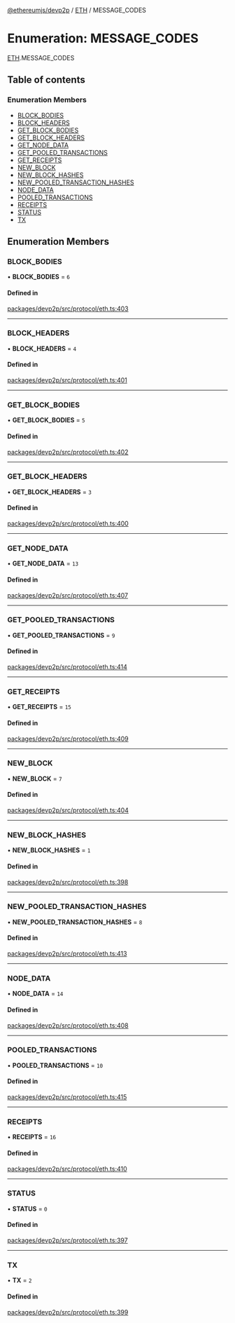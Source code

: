 [@ethereumjs/devp2p](../README.md) / [ETH](../modules/ETH.md) / MESSAGE\_CODES

# Enumeration: MESSAGE\_CODES

[ETH](../modules/ETH.md).MESSAGE_CODES

## Table of contents

### Enumeration Members

- [BLOCK\_BODIES](ETH.MESSAGE_CODES.md#block_bodies)
- [BLOCK\_HEADERS](ETH.MESSAGE_CODES.md#block_headers)
- [GET\_BLOCK\_BODIES](ETH.MESSAGE_CODES.md#get_block_bodies)
- [GET\_BLOCK\_HEADERS](ETH.MESSAGE_CODES.md#get_block_headers)
- [GET\_NODE\_DATA](ETH.MESSAGE_CODES.md#get_node_data)
- [GET\_POOLED\_TRANSACTIONS](ETH.MESSAGE_CODES.md#get_pooled_transactions)
- [GET\_RECEIPTS](ETH.MESSAGE_CODES.md#get_receipts)
- [NEW\_BLOCK](ETH.MESSAGE_CODES.md#new_block)
- [NEW\_BLOCK\_HASHES](ETH.MESSAGE_CODES.md#new_block_hashes)
- [NEW\_POOLED\_TRANSACTION\_HASHES](ETH.MESSAGE_CODES.md#new_pooled_transaction_hashes)
- [NODE\_DATA](ETH.MESSAGE_CODES.md#node_data)
- [POOLED\_TRANSACTIONS](ETH.MESSAGE_CODES.md#pooled_transactions)
- [RECEIPTS](ETH.MESSAGE_CODES.md#receipts)
- [STATUS](ETH.MESSAGE_CODES.md#status)
- [TX](ETH.MESSAGE_CODES.md#tx)

## Enumeration Members

### BLOCK\_BODIES

• **BLOCK\_BODIES** = ``6``

#### Defined in

[packages/devp2p/src/protocol/eth.ts:403](https://github.com/ethereumjs/ethereumjs-monorepo/blob/master/packages/devp2p/src/protocol/eth.ts#L403)

___

### BLOCK\_HEADERS

• **BLOCK\_HEADERS** = ``4``

#### Defined in

[packages/devp2p/src/protocol/eth.ts:401](https://github.com/ethereumjs/ethereumjs-monorepo/blob/master/packages/devp2p/src/protocol/eth.ts#L401)

___

### GET\_BLOCK\_BODIES

• **GET\_BLOCK\_BODIES** = ``5``

#### Defined in

[packages/devp2p/src/protocol/eth.ts:402](https://github.com/ethereumjs/ethereumjs-monorepo/blob/master/packages/devp2p/src/protocol/eth.ts#L402)

___

### GET\_BLOCK\_HEADERS

• **GET\_BLOCK\_HEADERS** = ``3``

#### Defined in

[packages/devp2p/src/protocol/eth.ts:400](https://github.com/ethereumjs/ethereumjs-monorepo/blob/master/packages/devp2p/src/protocol/eth.ts#L400)

___

### GET\_NODE\_DATA

• **GET\_NODE\_DATA** = ``13``

#### Defined in

[packages/devp2p/src/protocol/eth.ts:407](https://github.com/ethereumjs/ethereumjs-monorepo/blob/master/packages/devp2p/src/protocol/eth.ts#L407)

___

### GET\_POOLED\_TRANSACTIONS

• **GET\_POOLED\_TRANSACTIONS** = ``9``

#### Defined in

[packages/devp2p/src/protocol/eth.ts:414](https://github.com/ethereumjs/ethereumjs-monorepo/blob/master/packages/devp2p/src/protocol/eth.ts#L414)

___

### GET\_RECEIPTS

• **GET\_RECEIPTS** = ``15``

#### Defined in

[packages/devp2p/src/protocol/eth.ts:409](https://github.com/ethereumjs/ethereumjs-monorepo/blob/master/packages/devp2p/src/protocol/eth.ts#L409)

___

### NEW\_BLOCK

• **NEW\_BLOCK** = ``7``

#### Defined in

[packages/devp2p/src/protocol/eth.ts:404](https://github.com/ethereumjs/ethereumjs-monorepo/blob/master/packages/devp2p/src/protocol/eth.ts#L404)

___

### NEW\_BLOCK\_HASHES

• **NEW\_BLOCK\_HASHES** = ``1``

#### Defined in

[packages/devp2p/src/protocol/eth.ts:398](https://github.com/ethereumjs/ethereumjs-monorepo/blob/master/packages/devp2p/src/protocol/eth.ts#L398)

___

### NEW\_POOLED\_TRANSACTION\_HASHES

• **NEW\_POOLED\_TRANSACTION\_HASHES** = ``8``

#### Defined in

[packages/devp2p/src/protocol/eth.ts:413](https://github.com/ethereumjs/ethereumjs-monorepo/blob/master/packages/devp2p/src/protocol/eth.ts#L413)

___

### NODE\_DATA

• **NODE\_DATA** = ``14``

#### Defined in

[packages/devp2p/src/protocol/eth.ts:408](https://github.com/ethereumjs/ethereumjs-monorepo/blob/master/packages/devp2p/src/protocol/eth.ts#L408)

___

### POOLED\_TRANSACTIONS

• **POOLED\_TRANSACTIONS** = ``10``

#### Defined in

[packages/devp2p/src/protocol/eth.ts:415](https://github.com/ethereumjs/ethereumjs-monorepo/blob/master/packages/devp2p/src/protocol/eth.ts#L415)

___

### RECEIPTS

• **RECEIPTS** = ``16``

#### Defined in

[packages/devp2p/src/protocol/eth.ts:410](https://github.com/ethereumjs/ethereumjs-monorepo/blob/master/packages/devp2p/src/protocol/eth.ts#L410)

___

### STATUS

• **STATUS** = ``0``

#### Defined in

[packages/devp2p/src/protocol/eth.ts:397](https://github.com/ethereumjs/ethereumjs-monorepo/blob/master/packages/devp2p/src/protocol/eth.ts#L397)

___

### TX

• **TX** = ``2``

#### Defined in

[packages/devp2p/src/protocol/eth.ts:399](https://github.com/ethereumjs/ethereumjs-monorepo/blob/master/packages/devp2p/src/protocol/eth.ts#L399)
